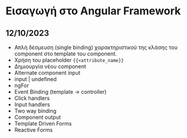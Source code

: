 # Εισαγωγή στο Angular Framework

## 12/10/2023

- Απλή δέσμευση (single binding) χαρακτηριστικού της κλάσης του component στο template του component.
- Χρήση του placeholder `{{<attribute_name}}`
- Δημιουργία νέου component
- Alternate component input
- input | undefined
- ngFor
- Event Binding (template -> controller)
- Click handlers
- Input handlers
- Two way binding
- Component output
- Template Driven Forms
- Reactive Forms
